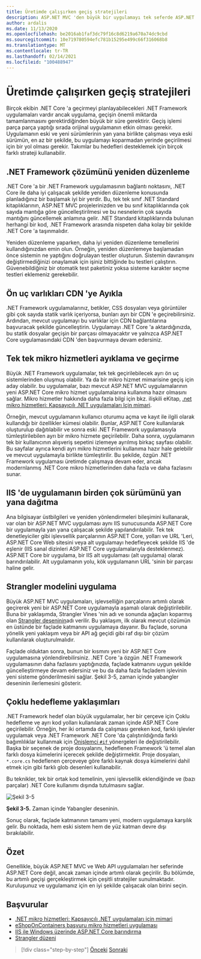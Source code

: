 ```yaml
---
title: Üretimde çalışırken geçiş stratejileri
description: ASP.NET MVC 'den büyük bir uygulamayı tek seferde ASP.NET Core geçiremeyebilir. Bir uygulamayı çalışırken ve mevcut kullanıcılar için üretimde ASP.NET Core geçirmek için bazı stratejiler öğrenin.
author: ardalis
ms.date: 11/13/2020
ms.openlocfilehash: be2016ab1faf3dc79f16c8d6219a670a74dc9cbd
ms.sourcegitcommit: 10e719780594efc781b15295e499c66f316068b8
ms.translationtype: MT
ms.contentlocale: tr-TR
ms.lasthandoff: 02/14/2021
ms.locfileid: "100488947"
---
```

# <a name="strategies-for-migrating-while-running-in-production"></a>Üretimde çalışırken geçiş stratejileri

Birçok ekibin .NET Core 'a geçirmeyi planlayabilecekleri .NET Framework uygulamaları vardır ancak uygulama, geçişin önemli miktarda tamamlanmasını gerektirdiğinden büyük bir süre gerektirir. Geçiş işlemi parça parça yaptığı sırada orijinal uygulamanın etkin olması gerekir. Uygulamanın eski ve yeni sürümlerinin yan yana birlikte çalışması veya eski sürümün, en az bir şekilde, bu uygulamayı koparmadan yerinde geçirilmesi için bir yol olması gerekir. Takımlar bu hedefleri desteklemek için birçok farklı strateji kullanabilir.

## <a name="refactor-the-net-framework-solution"></a>.NET Framework çözümünü yeniden düzenleme

.NET Core 'a bir .NET Framework uygulamasının bağlantı noktasını, .NET Core ile daha iyi çalışacak şekilde yeniden düzenleme konusunda planladığınız bir başlamak iyi bir yerdir. Bu, tek tek sınıf .NET Standard kitaplıklarının, ASP.NET MVC projelerinizden ve bu sınıf kitaplıklarında çok sayıda mantığa göre güncelleştirilmesi ve bu nesnelerin çok sayıda mantığını güncellemek anlamına gelir. .NET Standard kitaplıklarında bulunan herhangi bir kod, .NET Framework arasında nispeten daha kolay bir şekilde .NET Core 'a taşınmalıdır.

Yeniden düzenleme yaparken, daha iyi yeniden düzenleme temellerini kullandığınızdan emin olun. Örneğin, yeniden düzenlemeye başlamadan önce sistemin ne yaptığını doğrulayan testler oluşturun. Sistemin davranışını değiştirmediğinizi onaylamak için işiniz bittiğinde bu testleri çalıştırın. Güvenebildiğiniz bir otomatik test paketiniz yoksa sisteme karakter seçme testleri eklemeniz gerekebilir.

## <a name="extract-front-end-assets-to-a-cdn"></a>Ön uç varlıkları CDN 'ye Ayıkla

.NET Framework uygulamalarınız, betikler, CSS dosyaları veya görüntüler gibi çok sayıda statik varlık içeriyorsa, bunları ayrı bir CDN 'e geçirebilirsiniz. Ardından, mevcut uygulamayı bu varlıklar için CDN bağlantılarına başvuracak şekilde güncelleştirin. Uygulamayı .NET Core 'a aktardığınızda, bu statik dosyalar geçişin bir parçası olmayacaktır ve yalnızca ASP.NET Core uygulamasındaki CDN 'den başvurmaya devam edersiniz.

## <a name="extract-and-migrate-individual-microservices"></a>Tek tek mikro hizmetleri ayıklama ve geçirme

Büyük .NET Framework uygulamalar, tek tek geçirilebilecek ayrı ön uç sistemlerinden oluşmuş olabilir. Ya da bir mikro hizmet mimarisine geçiş için aday olabilir. bu uygulamalar, bazı mevcut ASP.NET MVC uygulamalarının yeni ASP.NET Core mikro hizmet uygulamalarına kullanıma hazır olmasını sağlar. Mikro hizmetler hakkında daha fazla bilgi için bkz. ilişkili eKitap, [.net mikro hizmetleri: Kapsayıcılı .NET uygulamaları Için mimari](https://aka.ms/microservicesebook).

Örneğin, mevcut uygulamanın kullanıcı oturumu açma ve kayıt ile ilgili olarak kullandığı bir özellikler kümesi olabilir. Bunlar, ASP.NET Core kullanılarak oluşturulup dağıtılabilir ve sonra eski .NET Framework uygulamasıyla tümleştirilebilen ayrı bir mikro hizmete geçirilebilir. Daha sonra, uygulamanın tek bir kullanıcının alışveriş sepetini izlemeye ayrılmış birkaç sayfası olabilir. Bu sayfalar ayrıca kendi ayrı mikro hizmetlerini kullanıma hazır hale gelebilir ve mevcut uygulamayla birlikte tümleştirilir. Bu şekilde, özgün .NET Framework uygulaması üretimde çalışmaya devam eder, ancak modernlanmış .NET Core mikro hizmetlerinden daha fazla ve daha fazlasını sunar.

## <a name="deploy-multiple-versions-of-the-app-side-by-side-in-iis"></a>IIS 'de uygulamanın birden çok sürümünü yan yana dağıtma

Ana bilgisayar üstbilgileri ve yeniden yönlendirmeleri bileşimini kullanarak, var olan bir ASP.NET MVC uygulaması aynı IIS sunucusunda ASP.NET Core bir uygulamayla yan yana çalışacak şekilde yapılandırılabilir. Tek tek denetleyiciler gibi işlevsellik parçalarının ASP.NET Core, yolları ve URL 'Leri, ASP.NET Core Web sitesini veya alt uygulamayı hedefleyecek şekilde IIS 'de eşlenir (IIS sanal dizinleri ASP.NET Core uygulamalarıyla desteklenmez). ASP.NET Core bir uygulama, bir IIS alt uygulaması (alt uygulama) olarak barındırılabilir. Alt uygulamanın yolu, kök uygulamanın URL 'sinin bir parçası haline gelir.

## <a name="apply-the-strangler-pattern"></a>Strangler modelini uygulama

Büyük ASP.NET MVC uygulamaları, işlevselliğin parçalarını artımlı olarak geçirerek yeni bir ASP.NET Core uygulamayla aşamalı olarak değiştirilebilir. Buna bir yaklaşımda, Strangler Vines 'nin adı ve sonunda ağaçları koparmış olan [Strangler deseninin](https://docs.microsoft.com/azure/architecture/patterns/strangler)adı verilir. Bu yaklaşım, ilk olarak mevcut çözümün en üstünde bir façlade katmanını uygulamaya dayanır. Bu façlade, soruna yönelik yeni yaklaşım veya bir API ağ geçidi gibi raf dışı bir çözüm kullanılarak oluşturulmalıdır.

Façlade olduktan sonra, bunun bir kısmını yeni bir ASP.NET Core uygulamasına yönlendirebilirsiniz. .NET Core 'a özgün .NET Framework uygulamasının daha fazlasını yaptığınızda, façlade katmanını uygun şekilde güncelleştirmeye devam edersiniz ve bu da daha fazla façladem işlevinin yeni sisteme gönderilmesini sağlar. Şekil 3-5, zaman içinde yabangler deseninin ilerlemesini gösterir.

## <a name="multi-targeting-approaches"></a>Çoklu hedefleme yaklaşımları

.NET Framework hedef olan büyük uygulamalar, her bir çerçeve için Çoklu hedefleme ve ayrı kod yolları kullanılarak zaman içinde ASP.NET Core geçirilebilir. Örneğin, her iki ortamda da çalışması gereken kod, farklı işlevler uygulamak veya .NET Framework .NET Core 'da çalıştırıldığında farklı bağımlılıklar kullanmak için [Önişlemci `#if` ](https://docs.microsoft.com/dotnet/csharp/language-reference/preprocessor-directives/preprocessor-if) yönergeleri ile değiştirilebilir. Başka bir seçenek de proje dosyalarını, hedeflenen Framework 'ü temel alan farklı dosya kümelerini içerecek şekilde değiştirmektir. Proje dosyaları, `*.core.cs` hedeflenen çerçeveye göre farklı kaynak dosya kümelerini dahil etmek için gibi farklı glob desenleri kullanabilir.

Bu teknikler, tek bir ortak kod temelinin, yeni işlevsellik eklendiğinde ve (bazı parçalar) .NET Core kullanımı dışında tutulmasını sağlar.

![Şekil 3-5](media/Figure3-5.png)

**Şekil 3-5.** Zaman içinde Yabangler deseninin.

Sonuç olarak, façlade katmanının tamamı yeni, modern uygulamaya karşılık gelir. Bu noktada, hem eski sistem hem de yüz katman devre dışı bırakılabilir.

## <a name="summary"></a>Özet

Genellikle, büyük ASP.NET MVC ve Web API uygulamaları her seferinde ASP.NET Core değil, ancak zaman içinde artımlı olarak geçirilir. Bu bölümde, bu artımlı geçişi gerçekleştirmek için çeşitli stratejiler sunulmaktadır. Kuruluşunuz ve uygulamanız için en iyi şekilde çalışacak olan birini seçin.

## <a name="references"></a>Başvurular

- [.NET mikro hizmetleri: Kapsayıcılı .NET uygulamaları için mimari](https://aka.ms/microservicesebook)
- [eShopOnContainers başvuru mikro hizmetleri uygulaması](https://github.com/dotnet-architecture/eShopOnContainers)
- [IIS ile Windows üzerinde ASP.NET Core barındırma](https://docs.microsoft.com/aspnet/core/host-and-deploy/iis/)
- [Strangler düzeni](https://docs.microsoft.com/azure/architecture/patterns/strangler)

>[!div class="step-by-step"]
>[Önceki](understand-update-dependencies.md) 
> [Sonraki](example-migration-eshop.md)
